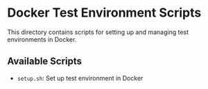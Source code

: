 # Docker Test Environment Scripts

This directory contains scripts for setting up and managing test environments in Docker.

## Available Scripts

- `setup.sh`: Set up test environment in Docker
